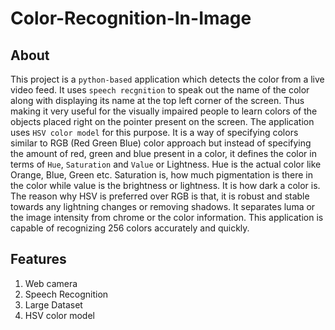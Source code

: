 # Color-Recognition-In-Image

## About 
This project is a `python-based` application which detects the color from a live video feed. It uses `speech recgnition` to speak out the name of the color along with displaying its name at the top left corner of the screen. Thus making it very useful for the visually impaired people to learn colors of the objects placed right on the pointer present on the screen. The application uses `HSV color model` for this purpose. It is a way of specifying colors similar to RGB (Red Green Blue) color approach but instead of specifying the amount of red, green and blue present in a color, it defines the color in terms of `Hue`, `Saturation` and `Value` or Lightness. Hue is the actual color like Orange, Blue, Green etc. Saturation is, how much pigmentation is there in the color while value is the brightness or lightness. It is how dark a color is. The reason why HSV is preferred over RGB is that, it is robust and stable towards any lightning changes or removing shadows. It separates luma or the image intensity from chrome or the color information. This application is capable of recognizing 256 colors accurately and quickly.

## Features
1. Web camera
2. Speech Recognition
3. Large Dataset
4. HSV color model

